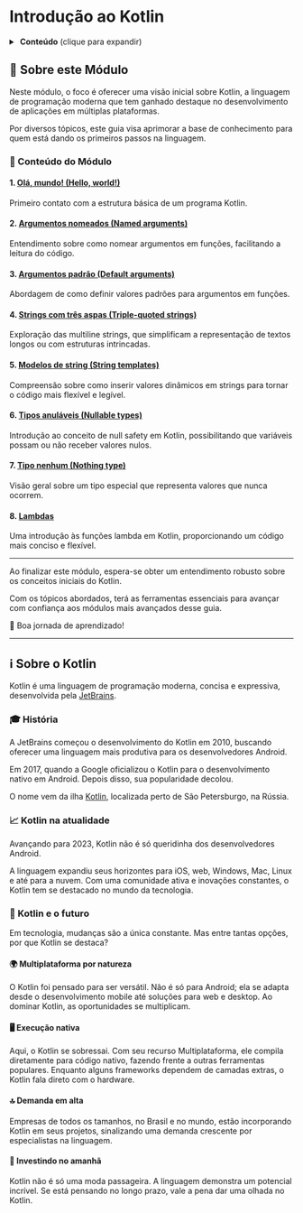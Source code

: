# Introdução ao Kotlin

<details>
<summary> <b>Conteúdo</b> (clique para expandir) </summary>

<!-- TOC -->
* [Introdução ao Kotlin](#introdução-ao-kotlin)
  * [📘 Sobre este Módulo](#-sobre-este-módulo)
    * [🚀 Conteúdo do Módulo](#-conteúdo-do-módulo)
      * [1. Olá, mundo! (Hello, world!)](#1-olá-mundo---hello-world--)
      * [2. Argumentos nomeados (Named arguments)](#2-argumentos-nomeados--named-arguments-)
      * [3. Argumentos padrão (Default arguments)](#3-argumentos-padrão--default-arguments-)
      * [4. Strings com três aspas (Triple-quoted strings)](#4-strings-com-três-aspas--triple-quoted-strings-)
      * [5. Modelos de string (String templates)](#5-modelos-de-string--string-templates-)
      * [6. Tipos anuláveis (Nullable types)](#6-tipos-anuláveis--nullable-types-)
      * [7. Tipo nenhum (Nothing type)](#7-tipo-nenhum--nothing-type-)
      * [8. Lambdas](#8-lambdas)
  * [ℹ️ Sobre o Kotlin](#ℹ-sobre-o-kotlin)
    * [🎓 História](#-história)
    * [📈 Kotlin na atualidade](#-kotlin-na-atualidade)
    * [🚀 Kotlin e o futuro](#-kotlin-e-o-futuro)
      * [🌍 **Multiplataforma por natureza**](#-multiplataforma-por-natureza)
      * [🖥️ **Execução nativa**:](#-execução-nativa)
      * [🔝 **Demanda em alta**:](#-demanda-em-alta)
      * [🌱 **Investindo no amanhã**:](#-investindo-no-amanhã)
<!-- TOC -->

</details>

## 📘 Sobre este Módulo

Neste módulo, o foco é oferecer uma visão inicial sobre Kotlin, a linguagem de programação moderna que tem ganhado destaque no
desenvolvimento de aplicações em múltiplas plataformas.

Por diversos tópicos, este guia visa aprimorar a base de conhecimento para quem está dando os
primeiros passos na linguagem.

### 🚀 Conteúdo do Módulo

#### 1. [Olá, mundo! (Hello, world!)](https://github.com/rsicarelli/kotlin-koans-edu-br/blob/main/koans/src/commonMain/kotlin/com/rsicarelli/koansbr/introduction/helloWorld/README.md)

Primeiro contato com a estrutura básica de um programa Kotlin.

#### 2. [Argumentos nomeados (Named arguments)](https://github.com/rsicarelli/kotlin-koans-edu-br/blob/main/koans/src/commonMain/kotlin/com/rsicarelli/koansbr/introduction/namedArguments/README.md)

Entendimento sobre como nomear argumentos em funções, facilitando a leitura do código.

#### 3. [Argumentos padrão (Default arguments)](https://github.com/rsicarelli/kotlin-koans-edu-br/blob/main/koans/src/commonMain/kotlin/com/rsicarelli/koansbr/introduction/defaultArguments/README.md)

Abordagem de como definir valores padrões para argumentos em funções.

#### 4. [Strings com três aspas (Triple-quoted strings)](https://github.com/rsicarelli/kotlin-koans-edu-br/blob/main/koans/src/commonMain/kotlin/com/rsicarelli/koansbr/introduction/tripleQuotedStrings/README.md)

Exploração das multiline strings, que simplificam a representação de textos longos ou com estruturas intrincadas.

#### 5. [Modelos de string (String templates)](https://github.com/rsicarelli/kotlin-koans-edu-br/blob/main/koans/src/commonMain/kotlin/com/rsicarelli/koansbr/introduction/stringTemplates/README.md)

Compreensão sobre como inserir valores dinâmicos em strings para tornar o código mais flexível e legível.

#### 6. [Tipos anuláveis (Nullable types)](https://github.com/rsicarelli/kotlin-koans-edu-br/blob/main/koans/src/commonMain/kotlin/com/rsicarelli/koansbr/introduction/nullableTypes/README.md)

Introdução ao conceito de null safety em Kotlin, possibilitando que variáveis possam ou não receber valores nulos.

#### 7. [Tipo nenhum (Nothing type)](https://github.com/rsicarelli/kotlin-koans-edu-br/blob/main/koans/src/commonMain/kotlin/com/rsicarelli/koansbr/introduction/nothingType/README.md)

Visão geral sobre um tipo especial que representa valores que nunca ocorrem.

#### 8. [Lambdas](https://github.com/rsicarelli/kotlin-koans-edu-br/blob/main/koans/src/commonMain/kotlin/com/rsicarelli/koansbr/introduction/lambdas/README.md)

Uma introdução às funções lambda em Kotlin, proporcionando um código mais conciso e flexível.

---

Ao finalizar este módulo, espera-se obter um entendimento robusto sobre os conceitos iniciais do Kotlin.

Com os tópicos abordados, terá as ferramentas essenciais para avançar com confiança aos módulos mais avançados desse guia.

🌟 Boa jornada de aprendizado!

---

## ℹ️ Sobre o Kotlin

Kotlin é uma linguagem de programação moderna, concisa e expressiva, desenvolvida pela [JetBrains](https://www.jetbrains.com/pt-br/).

### 🎓 História

A JetBrains começou o desenvolvimento do Kotlin em 2010, buscando oferecer uma linguagem mais produtiva para os desenvolvedores Android.

Em 2017, quando a Google oficializou o Kotlin para o desenvolvimento nativo em Android. Depois disso, sua popularidade decolou.

O nome vem da ilha [Kotlin](https://goo.gl/maps/NqL7j6VqgPVGzEEXA), localizada perto de São Petersburgo, na Rússia.

### 📈 Kotlin na atualidade

Avançando para 2023, Kotlin não é só queridinha dos desenvolvedores Android.

A linguagem expandiu seus horizontes para iOS, web, Windows, Mac, Linux e até para a nuvem. Com uma comunidade ativa e inovações constantes,
o Kotlin tem se destacado no mundo da tecnologia.

### 🚀 Kotlin e o futuro

Em tecnologia, mudanças são a única constante. Mas entre tantas opções, por que Kotlin se destaca?

#### 🌍 Multiplataforma por natureza

O Kotlin foi pensado para ser versátil. Não é só para Android; ela se adapta desde o desenvolvimento mobile até soluções para web e desktop.
Ao dominar Kotlin, as oportunidades se multiplicam.

#### 🖥️ Execução nativa

Aqui, o Kotlin se sobressai. Com seu recurso Multiplataforma, ele compila diretamente para código nativo, fazendo frente a outras
ferramentas populares. Enquanto alguns frameworks dependem de camadas extras, o Kotlin fala direto com o hardware.

#### 🔝 Demanda em alta

Empresas de todos os tamanhos, no Brasil e no mundo, estão incorporando Kotlin em seus projetos, sinalizando uma demanda crescente por
especialistas na linguagem.

#### 🌱 Investindo no amanhã

Kotlin não é só uma moda passageira. A linguagem demonstra um potencial incrível. Se está pensando no longo prazo, vale a pena dar uma
olhada no Kotlin.


